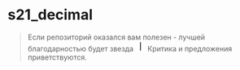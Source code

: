 # s21_decimal

> Если репозиторий оказался вам полезен - лучшей благодарностью будет звезда <img src="misc/heart_21_x10.gif" alt="drawing" width="20" height="20"/> Критика и предложения приветствуются.

